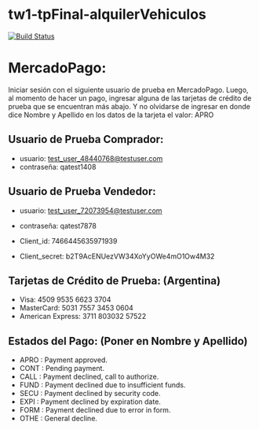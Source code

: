 # tw1-tpFinal-alquilerVehiculos

[![Build Status](https://travis-ci.org/FedericoBevacqua/tw1-tpFinal-alquilerVehiculos.svg?branch=develop)](https://travis-ci.org/FedericoBevacqua/tw1-tpFinal-alquilerVehiculos)

# MercadoPago:

Iniciar sesión con el siguiente usuario de prueba en MercadoPago.
Luego, al momento de hacer un pago, ingresar alguna de las tarjetas de crédito de prueba que se encuentran más abajo.
Y no olvidarse de ingresar en donde dice Nombre y Apellido en los datos de la tarjeta el valor: APRO

## Usuario de Prueba Comprador: 
- usuario: test_user_48440768@testuser.com
- contraseña: qatest1408

## Usuario de Prueba Vendedor: 
- usuario: test_user_72073954@testuser.com
- contraseña: qatest7878

- Client_id:	7466445635971939
- Client_secret:	b2T9AcENUezVW34XoYyOWe4mO1Ow4M32

## Tarjetas de Crédito de Prueba: (Argentina)

- Visa: 4509 9535 6623 3704
- MasterCard: 5031 7557 3453 0604
- American Express: 3711 803032 57522

## Estados del Pago: (Poner en Nombre y Apellido)

- APRO : Payment approved.
- CONT : Pending payment.
- CALL : Payment declined, call to authorize.
- FUND : Payment declined due to insufficient funds.
- SECU : Payment declined by security code.
- EXPI : Payment declined by expiration date.
- FORM : Payment declined due to error in form.
- OTHE : General decline.